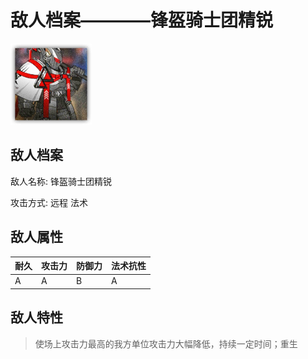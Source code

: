 # 敌人档案————锋盔骑士团精锐

![锋盔骑士团精锐](./eneIcons/锋盔骑士团精锐.png)

## 敌人档案

敌人名称: 锋盔骑士团精锐

攻击方式: 远程 法术

## 敌人属性

| 耐久      | 攻击力  | 防御力 | 法术抗性 |
|---------|------|-----|------|
| A | A | B | A |

## 敌人特性
> 使场上攻击力最高的我方单位攻击力大幅降低，持续一定时间；重生
